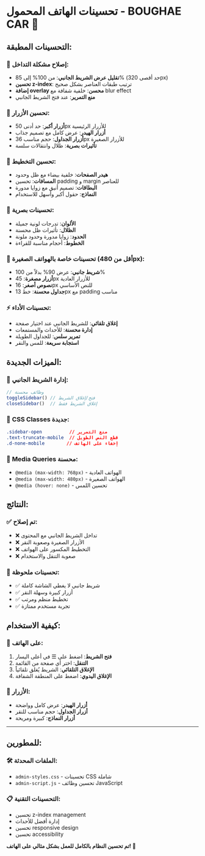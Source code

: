 # تحسينات الهاتف المحمول - BOUGHAE CAR 📱

## التحسينات المطبقة:

### 🎯 **إصلاح مشكلة التداخل:**
- **تقليل عرض الشريط الجانبي**: من 100% إلى 85% (حد أقصى 320px)
- **تحسين z-index**: ترتيب طبقات العناصر بشكل صحيح
- **إضافة overlay محسن**: خلفية شفافة مع blur effect
- **منع التمرير**: عند فتح الشريط الجانبي

### 🔧 **تحسين الأزرار:**
- **أزرار أكبر**: حد أدنى 50px للأزرار الرئيسية
- **أزرار الهيدر**: عرض كامل مع تصميم جذاب
- **أزرار الجداول**: حجم مناسب 36px للأزرار الصغيرة
- **تأثيرات بصرية**: ظلال وانتقالات سلسة

### 📐 **تحسين التخطيط:**
- **هيدر الصفحات**: خلفية بيضاء مع ظل وحدود
- **المسافات**: تحسين padding و margin للعناصر
- **البطاقات**: تصميم أنيق مع زوايا مدورة
- **النماذج**: حقول أكبر وأسهل للاستخدام

### 🎨 **تحسينات بصرية:**
- **الألوان**: تدرجات لونية جميلة
- **الظلال**: تأثيرات ظل محسنة
- **الحدود**: زوايا مدورة وحدود ملونة
- **الخطوط**: أحجام مناسبة للقراءة

### 📱 **تحسينات خاصة بالهواتف الصغيرة (أقل من 480px):**
- **شريط جانبي**: عرض 90% بدلاً من 100%
- **أزرار مصغرة**: 45px للأزرار العادية
- **نصوص أصغر**: 16px للنص الأساسي
- **جداول محسنة**: خط 13px مع padding مناسب

### ⚡ **تحسينات الأداء:**
- **إغلاق تلقائي**: للشريط الجانبي عند اختيار صفحة
- **إدارة محسنة**: للأحداث والمستمعات
- **تمرير سلس**: للجداول الطويلة
- **استجابة سريعة**: للمس والنقر

## الميزات الجديدة:

### 🔄 **إدارة الشريط الجانبي:**
```javascript
// وظائف محسنة
toggleSidebar() // فتح/إغلاق الشريط
closeSidebar()  // إغلاق الشريط فقط
```

### 🎯 **CSS Classes جديدة:**
```css
.sidebar-open          // منع التمرير
.text-truncate-mobile  // قطع النص الطويل
.d-none-mobile        // إخفاء على الهاتف
```

### 📐 **Media Queries محسنة:**
- `@media (max-width: 768px)` - الهواتف العادية
- `@media (max-width: 480px)` - الهواتف الصغيرة
- `@media (hover: none)` - تحسين اللمس

## النتائج:

### ✅ **تم إصلاح:**
- ❌ تداخل الشريط الجانبي مع المحتوى
- ❌ الأزرار الصغيرة وصعوبة النقر
- ❌ التخطيط المكسور على الهواتف
- ❌ صعوبة التنقل والاستخدام

### 🎉 **تحسينات ملحوظة:**
- ✅ شريط جانبي لا يغطي الشاشة كاملة
- ✅ أزرار كبيرة وسهلة النقر
- ✅ تخطيط منظم ومرتب
- ✅ تجربة مستخدم ممتازة

## كيفية الاستخدام:

### 📱 **على الهاتف:**
1. **فتح الشريط**: اضغط على ☰ في أعلى اليسار
2. **التنقل**: اختر أي صفحة من القائمة
3. **الإغلاق التلقائي**: الشريط يُغلق تلقائياً
4. **الإغلاق اليدوي**: اضغط على المنطقة الشفافة

### 🔧 **الأزرار:**
- **أزرار الهيدر**: عرض كامل وواضحة
- **أزرار الجداول**: حجم مناسب للنقر
- **أزرار النماذج**: كبيرة ومريحة

---

## للمطورين:

### 🛠️ **الملفات المحدثة:**
- `admin-styles.css` - تحسينات CSS شاملة
- `admin-script.js` - تحسين وظائف JavaScript

### 📋 **التحسينات التقنية:**
- تحسين z-index management
- إدارة أفضل للأحداث
- تحسين responsive design
- تحسين accessibility

**تم تحسين النظام بالكامل للعمل بشكل مثالي على الهاتف! 🎉**